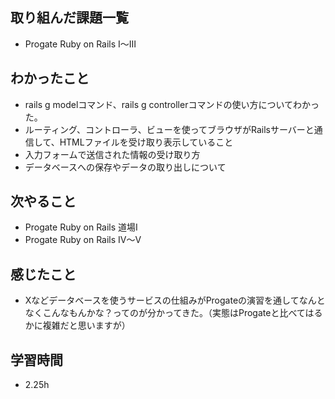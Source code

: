 ## 取り組んだ課題一覧
- Progate Ruby on Rails Ⅰ〜Ⅲ
## わかったこと
- rails g modelコマンド、rails g controllerコマンドの使い方についてわかった。
- ルーティング、コントローラ、ビューを使ってブラウザがRailsサーバーと通信して、HTMLファイルを受け取り表示していること
- 入力フォームで送信された情報の受け取り方
- データベースへの保存やデータの取り出しについて
## 次やること
- Progate Ruby on Rails 道場Ⅰ
- Progate Ruby on Rails Ⅳ〜Ⅴ
## 感じたこと
- Xなどデータベースを使うサービスの仕組みがProgateの演習を通してなんとなくこんなもんかな？ってのが分かってきた。（実態はProgateと比べてはるかに複雑だと思いますが）
## 学習時間
- 2.25h